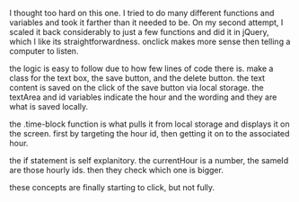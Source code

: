 I thought too hard on this one. I tried to do many different functions and variables and took it farther than it needed to be. On my second attempt, I scaled it back considerably to just a few functions and did it in jQuery, which I like its straightforwardness. onclick makes more sense then telling a computer to listen.

the logic is easy to follow due to how few lines of code there is. make a class for the text box, the save button, and the delete button. the text content is saved on the click of the save button via local storage. the textArea and id variables indicate the hour and the wording and they are what is saved locally.

the .time-block function is what pulls it from local storage and displays it on the screen. first by targeting the hour id, then getting it on to the associated hour.

the if statement is self explanitory. the currentHour is a number, the sameId are those hourly ids. then they check which one is bigger.

these concepts are finally starting to click, but not fully. 